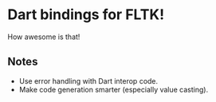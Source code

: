 Dart bindings for FLTK!
=======================
How awesome is that!

## Notes
- Use error handling with Dart interop code.
- Make code generation smarter (especially value casting).
